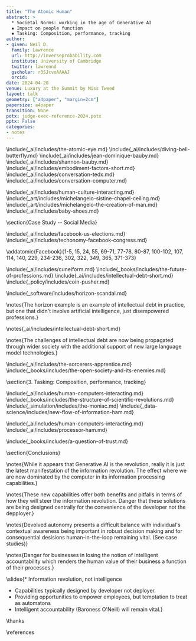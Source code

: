 ```yaml
---
title: "The Atomic Human"
abstract: >
  * Societal Norms: working in the age of Generative AI
  ▪ Impact on people function
  ▪ Tasking: Composition, performance, tracking
author:
- given: Neil D.
  family: Lawrence
  url: http://inverseprobability.com
  institute: University of Cambridge
  twitter: lawrennd
  gscholar: r3SJcvoAAAAJ
  orcid: 
date: 2024-04-20
venue: Luxury at the Summit by Miss Tweed
layout: talk
geometry: ["a4paper", "margin=2cm"]
papersize: a4paper
transition: None
potx: judge-exec-reference-2024.potx
pptx: False
categories:
- notes
---
```


\include{_ai/includes/the-atomic-eye.md}
\include{_ai/includes/diving-bell-butterfly.md}
\include{_ai/includes/jean-dominique-bauby.md}
\include{_ai/includes/shannon-bauby.md}
\include{_ai/includes/embodiment-factors-short.md}
\include{_ai/includes/conversation-tedx.md}
\include{_ai/includes/conversation-computer.md}

\include{_ai/includes/human-culture-interacting.md}
\include{_art/includes/michelangelo-sistine-chapel-ceiling.md}
\include{_art/includes/michelangelo-the-creation-of-man.md}
\include{_ai/includes/baby-shoes.md}



\section{Case Study -- Social Media}

\include{_ai/includes/facebook-us-elections.md}
\include{_ai/includes/techonomy-facebook-congress.md}

\addatomic{Facebook}{1-5, 15, 24, 55, 69-71, 77-78, 80-87, 100-102, 107, 114, 140, 229, 234-236, 302, 322, 349, 365, 371-373}


\include{_ai/includes/cuneiform.md}
\include{_books/includes/the-future-of-professions.md}
\include{_ai/includes/intellectual-debt-short.md}
\include{_policy/includes/coin-pusher.md}


\include{_software/includes/horizon-scandal.md}

\notes{The horizon example is an example of intellectual debt in practice, but one that didn't involve artificial intelligence, just disempowered professions.}

\notes{_ai/includes/intellectual-debt-short.md}

\notes{The challenges of intellectual debt are now being propagated through wider society with the additional support of new large language model technologies.}

\include{_ai/includes/the-sorcerers-apprentice.md}
\include{_books/includes/the-open-society-and-its-enemies.md}

\section{3. Tasking: Composition, performance, tracking}

\include{_ai/includes/human-computers-interacting.md}
\include{_books/includes/the-structure-of-scientific-revolutions.md}
\include{_simulation/includes/the-moniac.md}
\include{_data-science/includes/new-flow-of-information-ham.md}

\include{_ai/includes/human-computers-interacting.md}
\include{_ai/includes/processor-ham.md}

\include{_books/includes/a-question-of-trust.md}

\section{Conclusions}

\notes{While it appears that Generative AI is the revolution, really it is just the latest manifestation of the information revolution. The effect where we are now dominated by the computer in its information processing capabilities.}

\notes{These new capabilities offer both benefits and pitfalls in terms of how they will steer the information revolution. Danger that these solutions are being designed centrally for the convenience of the developer not the depployer.}

\notes{Devolved autonomy presents a difficult balance with individual's contextual awareness being important in robust decision making and for consequential desisions human-in-the-loop remaining vital. (See case studies)}

\notes{Danger for businesses in losing the notion of intelligent accountability which renders the human value of their business a function of their processes.}


\slides{* Information revolution, not intelligence
* Capabilities typically designed by developer not deployer.
* Providing opportunities to empower employees, but temptation to treat as automatons
* Intelligent accountability (Baroness O'Neill) will remain vital.}

\thanks

\references
